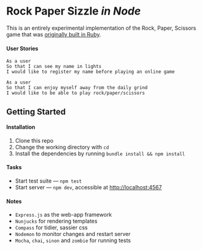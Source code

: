 # Rock Paper Sizzle _in Node_
This is an entirely experimental implementation of the Rock, Paper, Scissors game that was [originally built in Ruby](https://github.com/vannio/challenge-rockpaperscissors).

#### User Stories
```
As a user
So that I can see my name in lights
I would like to register my name before playing an online game
```

```
As a user
So that I can enjoy myself away from the daily grind
I would like to be able to play rock/paper/scissors
```

## Getting Started
#### Installation
1. Clone this repo
1. Change the working directory with `cd`
1. Install the dependencies by running `bundle install && npm install`

#### Tasks
- Start test suite — `npm test`
- Start server — `npm dev`, accessible at [http://localhost:4567](http://localhost:4567)

#### Notes
- `Express.js` as the web-app framework
- `Nunjucks` for rendering templates
- `Compass` for tidier, sassier css
- `Nodemon` to monitor changes and restart server
- `Mocha`, `chai`, `sinon` and `zombie` for running tests
